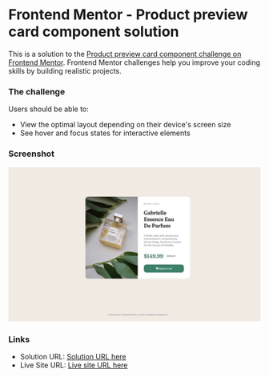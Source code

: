 # Frontend Mentor - Product preview card component solution

This is a solution to the [Product preview card component challenge on Frontend Mentor](https://www.frontendmentor.io/challenges/product-preview-card-component-GO7UmttRfa). Frontend Mentor challenges help you improve your coding skills by building realistic projects.

### The challenge

Users should be able to:

- View the optimal layout depending on their device's screen size
- See hover and focus states for interactive elements

### Screenshot

![Screenshot for the Product preview card component coding challenge](./images/product-preview-card-component.jpg)

### Links

- Solution URL: [Solution URL here](https://github.com/dangkhoa1195/product-preview-card-component)
- Live Site URL: [Live site URL here](https://dangkhoa1195.github.io/product-preview-card-component/)
